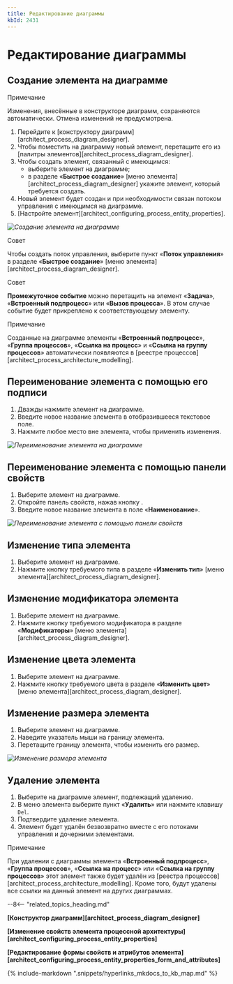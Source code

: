```yaml
---
title: Редактирование диаграммы
kbId: 2431
---
```


# Редактирование диаграммы

## Создание элемента на диаграмме

Примечание

Изменения, внесённые в конструкторе диаграмм, сохраняются автоматически. Отмена изменений не предусмотрена.

1. Перейдите к [конструктору диаграмм][architect_process_diagram_designer].
2. Чтобы поместить на диаграмму новый элемент, перетащите его из [палитры элементов][architect_process_diagram_designer].
3. Чтобы создать элемент, связанный с имеющимся:
    - выберите элемент на диаграмме;
    - в разделе «**Быстрое создание**» [меню элемента][architect_process_diagram_designer] укажите элемент, который требуется создать.
4. Новый элемент будет создан и при необходимости связан потоком управления с имеющимся на диаграмме.
5. [Настройте элемент][architect_configuring_process_entity_properties].

_![Создание элемента на диаграмме](https://kb.comindware.ru/assets/edit_diagram_create_element.png)_

Совет

Чтобы создать поток управления, выберите пункт «**Поток управления**» в разделе «**Быстрое создание**» [меню элемента][architect_process_diagram_designer].

Совет

**Промежуточное событие** можно перетащить на элемент «**Задача**», «**Встроенный подпроцесс**» или «**Вызов процесса**». В этом случае событие будет прикреплено к соответствующему элементу.

Примечание

Созданные на диаграмме элементы «**Встроенный подпроцесс**», «**Группа процессов**», «**Ссылка на процесс**» и «**Ссылка на группу процессов**» автоматически появляются в [реестре процессов][architect_process_architecture_modelling].

## Переименование элемента с помощью его подписи

1. Дважды нажмите элемент на диаграмме.
2. Введите новое название элемента в отобразившееся текстовое поле.
3. Нажмите любое место вне элемента, чтобы применить изменения.

_![Переименование элемента на диаграмме](https://kb.comindware.ru/assets/process_element_rename.gif)_

## Переименование элемента с помощью панели свойств

1. Выберите элемент на диаграмме.
2. Откройте панель свойств, нажав кнопку *‌*.
3. Введите новое название элемента в поле «**Наименование**».

_![Переименование элемента с помощью панели свойств](https://kb.comindware.ru/assets/process_element_rename_in_properties.png)_

## Изменение типа элемента

1. Выберите элемент на диаграмме.
2. Нажмите кнопку требуемого типа в разделе «**Изменить тип**» [меню элемента][architect_process_diagram_designer].

## Изменение модификатора элемента

1. Выберите элемент на диаграмме.
2. Нажмите кнопку требуемого модификатора в разделе «**Модификаторы**» [меню элемента][architect_process_diagram_designer].

## Изменение цвета элемента

1. Выберите элемент на диаграмме.
2. Нажмите кнопку требуемого цвета в разделе «**Изменить цвет**» [меню элемента][architect_process_diagram_designer].

## Изменение размера элемента

1. Выберите элемент на диаграмме.
2. Наведите указатель мыши на границу элемента.
3. Перетащите границу элемента, чтобы изменить его размер.

_![Изменение размера элемента](https://kb.comindware.ru/assets/process_element_resize.gif)_

## Удаление элемента

1. Выберите на диаграмме элемент, подлежащий удалению.
2. В меню элемента выберите пункт «**Удалить**» или нажмите клавишу `Del`.
3. Подтвердите удаление элемента.
4. Элемент будет удалён безвозвратно вместе с его потоками управления и дочерними элементами.

Примечание

При удалении с диаграммы элемента «**Встроенный подпроцесс**», «**Группа процессов**», «**Ссылка на процесс**» или «**Ссылка на группу процессов**» этот элемент также будет удалён из [реестра процессов][architect_process_architecture_modelling]. Кроме того, будут удалены все ссылки на данный элемент на других диаграммах.

--8<-- "related_topics_heading.md"

**[Конструктор диаграмм][architect_process_diagram_designer]**

**[Изменение свойств элемента процессной архитектуры][architect_configuring_process_entity_properties]**

**[Редактирование формы свойств и атрибутов элемента][architect_configuring_process_entity_properties_form_and_attributes]**

{% include-markdown ".snippets/hyperlinks_mkdocs_to_kb_map.md" %}
